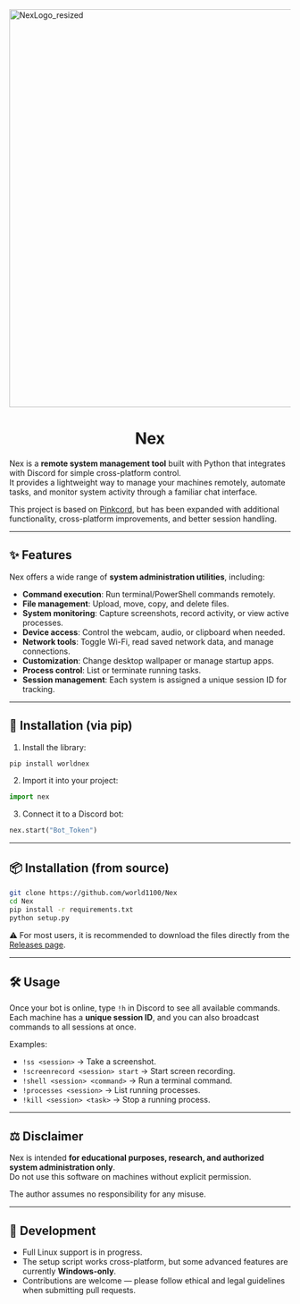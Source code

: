 <img width="1000" height="712" alt="NexLogo_resized" src="https://github.com/user-attachments/assets/253d4d2e-9071-4743-9bb7-5f0faa80dd21" />

<h1 align="center">Nex</h1>

Nex is a **remote system management tool** built with Python that integrates with Discord for simple cross-platform control.  
It provides a lightweight way to manage your machines remotely, automate tasks, and monitor system activity through a familiar chat interface.  

This project is based on [Pinkcord](https://github.com/Jvr2022/pinkcord), but has been expanded with additional functionality, cross-platform improvements, and better session handling.

---

## ✨ Features

Nex offers a wide range of **system administration utilities**, including:  

- **Command execution**: Run terminal/PowerShell commands remotely.  
- **File management**: Upload, move, copy, and delete files.  
- **System monitoring**: Capture screenshots, record activity, or view active processes.  
- **Device access**: Control the webcam, audio, or clipboard when needed.  
- **Network tools**: Toggle Wi-Fi, read saved network data, and manage connections.  
- **Customization**: Change desktop wallpaper or manage startup apps.  
- **Process control**: List or terminate running tasks.  
- **Session management**: Each system is assigned a unique session ID for tracking.  

---

## 🚀 Installation (via pip)

1. Install the library:

```bash
pip install worldnex
```

2. Import it into your project:

```python
import nex
```

3. Connect it to a Discord bot:

```python
nex.start("Bot_Token")
```

---

## 📦 Installation (from source)

```bash
git clone https://github.com/world1100/Nex
cd Nex
pip install -r requirements.txt
python setup.py
```

⚠️ For most users, it is recommended to download the files directly from the [Releases page](https://github.com/world1100/Nex/releases).  

---

## 🛠 Usage

Once your bot is online, type `!h` in Discord to see all available commands.  
Each machine has a **unique session ID**, and you can also broadcast commands to all sessions at once.  

Examples:  

- `!ss <session>` → Take a screenshot.  
- `!screenrecord <session> start` → Start screen recording.  
- `!shell <session> <command>` → Run a terminal command.  
- `!processes <session>` → List running processes.  
- `!kill <session> <task>` → Stop a running process.  

---

## ⚖️ Disclaimer

Nex is intended **for educational purposes, research, and authorized system administration only**.  
Do not use this software on machines without explicit permission.  

The author assumes no responsibility for any misuse.  

---

## 🔧 Development

- Full Linux support is in progress.  
- The setup script works cross-platform, but some advanced features are currently **Windows-only**.  
- Contributions are welcome — please follow ethical and legal guidelines when submitting pull requests.  
